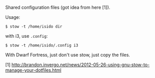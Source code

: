 Shared configuration files (got idea from here [1]).

Usage:
```
$ stow -t /home/isido dir
```
with i3, use ``.config``:
```
$ stow -t /home/isido/.config i3
```
With Dwarf Fortress, just don't use stow, just copy the files.

[1] http://brandon.invergo.net/news/2012-05-26-using-gnu-stow-to-manage-your-dotfiles.html
